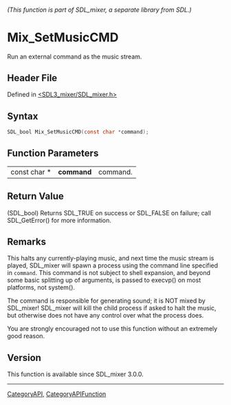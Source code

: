 ###### (This function is part of SDL_mixer, a separate library from SDL.)
# Mix_SetMusicCMD

Run an external command as the music stream.

## Header File

Defined in [<SDL3_mixer/SDL_mixer.h>](https://github.com/libsdl-org/SDL_mixer/blob/main/include/SDL3_mixer/SDL_mixer.h)

## Syntax

```c
SDL_bool Mix_SetMusicCMD(const char *command);
```

## Function Parameters

|              |             |          |
| ------------ | ----------- | -------- |
| const char * | **command** | command. |

## Return Value

(SDL_bool) Returns SDL_TRUE on success or SDL_FALSE on failure; call
SDL_GetError() for more information.

## Remarks

This halts any currently-playing music, and next time the music stream is
played, SDL_mixer will spawn a process using the command line specified in
`command`. This command is not subject to shell expansion, and beyond some
basic splitting up of arguments, is passed to execvp() on most platforms,
not system().

The command is responsible for generating sound; it is NOT mixed by
SDL_mixer! SDL_mixer will kill the child process if asked to halt the
music, but otherwise does not have any control over what the process does.

You are strongly encouraged not to use this function without an extremely
good reason.

## Version

This function is available since SDL_mixer 3.0.0.

----
[CategoryAPI](CategoryAPI), [CategoryAPIFunction](CategoryAPIFunction)

